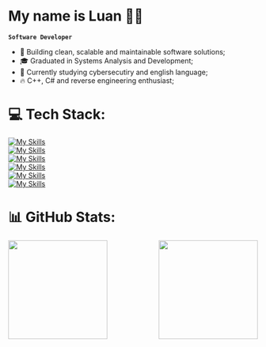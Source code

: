 # My name is Luan 🧑‍💻

**`Software Developer`**
- 🚀 Building clean, scalable and maintainable software solutions;
- 🎓 Graduated in Systems Analysis and Development;
- 🌱 Currently studying cybersecutiry and english language;
- 🔥 C++, C# and reverse engineering enthusiast;

# 💻 Tech Stack:
[![My Skills](https://skillicons.dev/icons?i=cpp,cs,ts,js,py,html,css)](https://skillicons.dev)<br/>
[![My Skills](https://skillicons.dev/icons?i=dotnet,react,nextjs,nodejs,selenium)](https://skillicons.dev)<br/>
[![My Skills](https://skillicons.dev/icons?i=docker,aws,postgres,mysql)](https://skillicons.dev)<br/>
[![My Skills](https://skillicons.dev/icons?i=github,git,postman)](https://skillicons.dev)<br/>
[![My Skills](https://skillicons.dev/icons?i=visualstudio,vscode,pycharm)](https://skillicons.dev)<br/>
[![My Skills](https://skillicons.dev/icons?i=windows,linux)](https://skillicons.dev)<br/>

# 📊 GitHub Stats:
<div style="display: flex; justify-content: space-between; align-items: center;">
  <img src="https://nirzak-streak-stats.vercel.app/?user=luvr0&theme=dark&hide_border=true&currentStreak.start=2022-01-01" height="200" width="auto" />
  <img src="https://github-readme-stats.vercel.app/api/top-langs/?username=luvr0&theme=dark&hide_border=true&include_all_commits=false&count_private=false&layout=compact" height="200" width="auto" />
</div>
